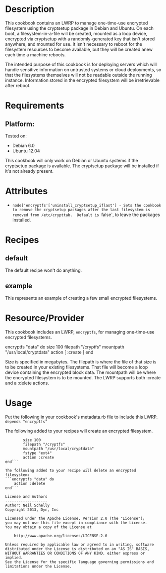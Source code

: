 Description
===========
This cookbook contains an LWRP to manage one-time-use encrypted filesystem
using the cryptsetup package in Debian and Ubuntu.  On each boot, a
filesystem-in-a-file will be created, mounted as a loop device, encrypted
via cryptsetup with a randomly-generated key that isn't stored anywhere,
and mounted for use.  It isn't necessary to reboot for the filesystem
resources to become available, but they will be created anew each time a
machine reboots.

The intended purpose of this cookbook is for deploying servers which will
handle sensitive information on untrusted systems or cloud deployments, so
that the filesystems themselves will not be readable outside the running
instance. Information stored in the encrypted filesystem will be irretrievable
after reboot.

Requirements
============

## Platform:

Tested on:
* Debian 6.0
* Ubuntu 12.04

This cookbook will only work on Debian or Ubuntu systems if the cryptsetup
package is available.  The cryptsetup package will be installed if it's not
already present.

Attributes
==========
* `node['encryptfs'['uninstall_cryptsetup_iflast'] - Sets the cookbook to
  remove the cryptsetup packages after the last filesystem is removed from
  /etc/crypttab.  Default is `false`, to leave the packages installed.

Recipes
=======
## default
The default recipe won't do anything.

## example
This represents an example of creating a few small encrypted filesystems.

Resource/Provider
=================
This cookbook includes an LWRP, `encryptfs`, for managing one-time-use
encrypted filesystems.

  encryptfs "data" do
    size 100
    filepath "/cryptfs"
    mountpath "/usr/local/cryptdata"
    action [ :create ]
  end

Size is specified in megabytes.  The filepath is where the file of that size is
to be created in your existing filesystems.  That file will become a loop
device containing the encrypted block data.  The mountpath will be where the
encrypted filesystem is to be mounted.  The LWRP supports both :create and a
:delete actions.

Usage
=====
Put the following in your cookbook's metadata.rb file to include this LWRP.
```depends "encryptfs"```

The following added to your recipes will create an encrypted filesystem.

```encryptfs "data" do
        size 100
        filepath "/cryptfs"
        mountpath "/usr/local/cryptdata"
        fstype "ext4"
        action :create
end```

The following added to your recipe will delete an encrypted filesystem:
```encryptfs "data" do
	action :delete
end```

License and Authors
-------------------
Author: Neil Schelly
Copyright 2013, Dyn, Inc

Licensed under the Apache License, Version 2.0 (the "License");
you may not use this file except in compliance with the License.
You may obtain a copy of the License at

    http://www.apache.org/licenses/LICENSE-2.0

Unless required by applicable law or agreed to in writing, software
distributed under the License is distributed on an "AS IS" BASIS,  
WITHOUT WARRANTIES OR CONDITIONS OF ANY KIND, either express or implied.
See the License for the specific language governing permissions and
limitations under the License.

